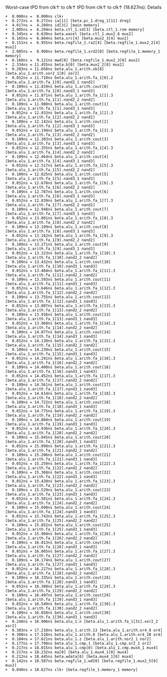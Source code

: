 Worst-case tPD from clk↑ to clk↑
  tPD from clk↑ to clk↑ (18.627ns): Details

    +  0.000ns =  0.000ns clk↑
    +  0.272ns =  0.272ns ia[11] [beta.pc_1.dreg_1[11] dreg]
    +  4.017ns =  4.289ns id[31] [main memory]
    +  2.005ns =  6.294ns beta.ctl_1.xd[3] [beta.ctl_1.rom memory]
    +  0.345ns =  6.639ns beta.wasel [beta.ctl_1.mux2_6 mux2]
    +  0.165ns =  6.804ns beta.xrc[4] [beta.mux2_3[4] mux2]
    +  0.151ns =  6.955ns beta.regfile_1.ra2[4] [beta.regfile_1.mux2_2[4] mux2]
    +  2.005ns =  8.960ns beta.regfile_1.xrd2[0] [beta.regfile_1.memory_1 memory]
    +  0.160ns =  9.121ns mwd[0] [beta.regfile_1.mux2_3[0] mux2]
    +  2.334ns = 11.455ns beta.b[0] [beta.mux2_2[0] mux2]
    +  0.203ns = 11.658ns beta.alu_1.arith.xb[0] [beta.alu_1.arith.xor2_1[0] xor2]
    +  0.052ns = 11.710ns beta.alu_1.arith.fa_1[0].2 [beta.alu_1.arith.fa_1[0].nand2_1 nand2]
    +  0.109ns = 11.819ns beta.alu_1.arith.cout[0] [beta.alu_1.arith.fa_1[0].nand3_1 nand3]
    +  0.052ns = 11.871ns beta.alu_1.arith.fa_1[1].3 [beta.alu_1.arith.fa_1[1].nand2_2 nand2]
    +  0.109ns = 11.980ns beta.alu_1.arith.cout[1] [beta.alu_1.arith.fa_1[1].nand3_1 nand3]
    +  0.052ns = 12.033ns beta.alu_1.arith.fa_1[2].3 [beta.alu_1.arith.fa_1[2].nand2_2 nand2]
    +  0.109ns = 12.142ns beta.alu_1.arith.cout[2] [beta.alu_1.arith.fa_1[2].nand3_1 nand3]
    +  0.052ns = 12.194ns beta.alu_1.arith.fa_1[3].3 [beta.alu_1.arith.fa_1[3].nand2_2 nand2]
    +  0.109ns = 12.303ns beta.alu_1.arith.cout[3] [beta.alu_1.arith.fa_1[3].nand3_1 nand3]
    +  0.052ns = 12.355ns beta.alu_1.arith.fa_1[4].3 [beta.alu_1.arith.fa_1[4].nand2_2 nand2]
    +  0.109ns = 12.464ns beta.alu_1.arith.cout[4] [beta.alu_1.arith.fa_1[4].nand3_1 nand3]
    +  0.052ns = 12.517ns beta.alu_1.arith.fa_1[5].3 [beta.alu_1.arith.fa_1[5].nand2_2 nand2]
    +  0.109ns = 12.625ns beta.alu_1.arith.cout[5] [beta.alu_1.arith.fa_1[5].nand3_1 nand3]
    +  0.052ns = 12.678ns beta.alu_1.arith.fa_1[6].3 [beta.alu_1.arith.fa_1[6].nand2_2 nand2]
    +  0.109ns = 12.787ns beta.alu_1.arith.cout[6] [beta.alu_1.arith.fa_1[6].nand3_1 nand3]
    +  0.052ns = 12.839ns beta.alu_1.arith.fa_1[7].3 [beta.alu_1.arith.fa_1[7].nand2_2 nand2]
    +  0.109ns = 12.948ns beta.alu_1.arith.cout[7] [beta.alu_1.arith.fa_1[7].nand3_1 nand3]
    +  0.052ns = 13.001ns beta.alu_1.arith.fa_1[8].3 [beta.alu_1.arith.fa_1[8].nand2_2 nand2]
    +  0.109ns = 13.109ns beta.alu_1.arith.cout[8] [beta.alu_1.arith.fa_1[8].nand3_1 nand3]
    +  0.052ns = 13.162ns beta.alu_1.arith.fa_1[9].3 [beta.alu_1.arith.fa_1[9].nand2_2 nand2]
    +  0.109ns = 13.271ns beta.alu_1.arith.cout[9] [beta.alu_1.arith.fa_1[9].nand3_1 nand3]
    +  0.052ns = 13.323ns beta.alu_1.arith.fa_1[10].3 [beta.alu_1.arith.fa_1[10].nand2_2 nand2]
    +  0.109ns = 13.432ns beta.alu_1.arith.cout[10] [beta.alu_1.arith.fa_1[10].nand3_1 nand3]
    +  0.052ns = 13.484ns beta.alu_1.arith.fa_1[11].3 [beta.alu_1.arith.fa_1[11].nand2_2 nand2]
    +  0.109ns = 13.593ns beta.alu_1.arith.cout[11] [beta.alu_1.arith.fa_1[11].nand3_1 nand3]
    +  0.052ns = 13.646ns beta.alu_1.arith.fa_1[12].3 [beta.alu_1.arith.fa_1[12].nand2_2 nand2]
    +  0.109ns = 13.755ns beta.alu_1.arith.cout[12] [beta.alu_1.arith.fa_1[12].nand3_1 nand3]
    +  0.052ns = 13.807ns beta.alu_1.arith.fa_1[13].3 [beta.alu_1.arith.fa_1[13].nand2_2 nand2]
    +  0.109ns = 13.916ns beta.alu_1.arith.cout[13] [beta.alu_1.arith.fa_1[13].nand3_1 nand3]
    +  0.052ns = 13.968ns beta.alu_1.arith.fa_1[14].3 [beta.alu_1.arith.fa_1[14].nand2_2 nand2]
    +  0.109ns = 14.077ns beta.alu_1.arith.cout[14] [beta.alu_1.arith.fa_1[14].nand3_1 nand3]
    +  0.052ns = 14.130ns beta.alu_1.arith.fa_1[15].3 [beta.alu_1.arith.fa_1[15].nand2_2 nand2]
    +  0.109ns = 14.239ns beta.alu_1.arith.cout[15] [beta.alu_1.arith.fa_1[15].nand3_1 nand3]
    +  0.052ns = 14.291ns beta.alu_1.arith.fa_1[16].3 [beta.alu_1.arith.fa_1[16].nand2_2 nand2]
    +  0.109ns = 14.400ns beta.alu_1.arith.cout[16] [beta.alu_1.arith.fa_1[16].nand3_1 nand3]
    +  0.052ns = 14.452ns beta.alu_1.arith.fa_1[17].3 [beta.alu_1.arith.fa_1[17].nand2_2 nand2]
    +  0.109ns = 14.561ns beta.alu_1.arith.cout[17] [beta.alu_1.arith.fa_1[17].nand3_1 nand3]
    +  0.052ns = 14.614ns beta.alu_1.arith.fa_1[18].3 [beta.alu_1.arith.fa_1[18].nand2_2 nand2]
    +  0.109ns = 14.722ns beta.alu_1.arith.cout[18] [beta.alu_1.arith.fa_1[18].nand3_1 nand3]
    +  0.052ns = 14.775ns beta.alu_1.arith.fa_1[19].3 [beta.alu_1.arith.fa_1[19].nand2_2 nand2]
    +  0.109ns = 14.884ns beta.alu_1.arith.cout[19] [beta.alu_1.arith.fa_1[19].nand3_1 nand3]
    +  0.052ns = 14.936ns beta.alu_1.arith.fa_1[20].3 [beta.alu_1.arith.fa_1[20].nand2_2 nand2]
    +  0.109ns = 15.045ns beta.alu_1.arith.cout[20] [beta.alu_1.arith.fa_1[20].nand3_1 nand3]
    +  0.052ns = 15.098ns beta.alu_1.arith.fa_1[21].3 [beta.alu_1.arith.fa_1[21].nand2_2 nand2]
    +  0.109ns = 15.206ns beta.alu_1.arith.cout[21] [beta.alu_1.arith.fa_1[21].nand3_1 nand3]
    +  0.052ns = 15.259ns beta.alu_1.arith.fa_1[22].3 [beta.alu_1.arith.fa_1[22].nand2_2 nand2]
    +  0.109ns = 15.368ns beta.alu_1.arith.cout[22] [beta.alu_1.arith.fa_1[22].nand3_1 nand3]
    +  0.052ns = 15.420ns beta.alu_1.arith.fa_1[23].3 [beta.alu_1.arith.fa_1[23].nand2_2 nand2]
    +  0.109ns = 15.529ns beta.alu_1.arith.cout[23] [beta.alu_1.arith.fa_1[23].nand3_1 nand3]
    +  0.052ns = 15.581ns beta.alu_1.arith.fa_1[24].3 [beta.alu_1.arith.fa_1[24].nand2_2 nand2]
    +  0.109ns = 15.690ns beta.alu_1.arith.cout[24] [beta.alu_1.arith.fa_1[24].nand3_1 nand3]
    +  0.052ns = 15.743ns beta.alu_1.arith.fa_1[25].3 [beta.alu_1.arith.fa_1[25].nand2_2 nand2]
    +  0.109ns = 15.852ns beta.alu_1.arith.cout[25] [beta.alu_1.arith.fa_1[25].nand3_1 nand3]
    +  0.052ns = 15.904ns beta.alu_1.arith.fa_1[26].3 [beta.alu_1.arith.fa_1[26].nand2_2 nand2]
    +  0.109ns = 16.013ns beta.alu_1.arith.cout[26] [beta.alu_1.arith.fa_1[26].nand3_1 nand3]
    +  0.052ns = 16.065ns beta.alu_1.arith.fa_1[27].3 [beta.alu_1.arith.fa_1[27].nand2_2 nand2]
    +  0.109ns = 16.174ns beta.alu_1.arith.cout[27] [beta.alu_1.arith.fa_1[27].nand3_1 nand3]
    +  0.052ns = 16.227ns beta.alu_1.arith.fa_1[28].3 [beta.alu_1.arith.fa_1[28].nand2_2 nand2]
    +  0.109ns = 16.335ns beta.alu_1.arith.cout[28] [beta.alu_1.arith.fa_1[28].nand3_1 nand3]
    +  0.052ns = 16.388ns beta.alu_1.arith.fa_1[29].3 [beta.alu_1.arith.fa_1[29].nand2_2 nand2]
    +  0.109ns = 16.497ns beta.alu_1.arith.cout[29] [beta.alu_1.arith.fa_1[29].nand3_1 nand3]
    +  0.052ns = 16.549ns beta.alu_1.arith.fa_1[30].3 [beta.alu_1.arith.fa_1[30].nand2_2 nand2]
    +  0.109ns = 16.658ns beta.alu_1.arith.cout[30] [beta.alu_1.arith.fa_1[30].nand3_1 nand3]
    +  0.248ns = 16.906ns beta.alu_1.n [beta.alu_1.arith.fa_1[31].xor2_2 xor2]
    +  0.303ns = 17.210ns beta.alu_1.arith.13 [beta.alu_1.arith.or4_8 or4]
    +  0.308ns = 17.518ns beta.alu_1.arith.8 [beta.alu_1.arith.or4_10 or4]
    +  0.104ns = 17.621ns beta.alu_1.z [beta.alu_1.arith.nor2_1 nor2]
    +  0.177ns = 17.798ns beta.alu_1.cmp.1 [beta.alu_1.cmp.or2_1 or2]
    +  0.217ns = 18.015ns beta.alu_1.cmp[0] [beta.alu_1.cmp.mux4_1 mux4]
    +  0.217ns = 18.232ns ma[0] [beta.alu_1.mux4_1[0] mux4]
    +  0.212ns = 18.445ns beta.wdata[0] [beta.mux4_1[0] mux4]
    +  0.142ns = 18.587ns beta.regfile_1.wd[0] [beta.regfile_1.mux2_5[0] mux2]
    +  0.040ns = 18.627ns clk↑ [beta.regfile_1.memory_1 memory]
